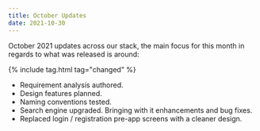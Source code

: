 ```yaml
---
title: October Updates
date: 2021-10-30
---
```


October 2021 updates across our stack, the main focus for this month in regards to what was released is around:

{% include tag.html tag="changed" %}
- Requirement analysis authored.
- Design features planned.
- Naming conventions tested.
- Search engine upgraded. Bringing with it enhancements and bug fixes.
- Replaced login / registration pre-app screens with a cleaner design.



